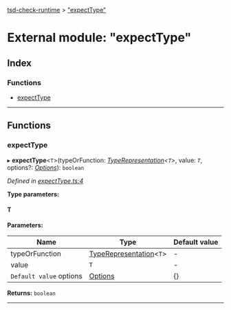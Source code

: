 [tsd-check-runtime](../README.md) > ["expectType"](../modules/_expecttype_.md)

# External module: "expectType"

## Index

### Functions

* [expectType](_expecttype_.md#expecttype)

---

## Functions

<a id="expecttype"></a>

###  expectType

▸ **expectType**<`T`>(typeOrFunction: *[TypeRepresentation](_types_.md#typerepresentation)<`T`>*, value: *`T`*, options?: *[Options](../interfaces/_types_.options.md)*): `boolean`

*Defined in [expectType.ts:4](https://github.com/cancerberoSgx/tsd-check-runtime/blob/84ed4b1/src/expectType.ts#L4)*

**Type parameters:**

#### T 
**Parameters:**

| Name | Type | Default value |
| ------ | ------ | ------ |
| typeOrFunction | [TypeRepresentation](_types_.md#typerepresentation)<`T`> | - |
| value | `T` | - |
| `Default value` options | [Options](../interfaces/_types_.options.md) |  {} |

**Returns:** `boolean`

___

